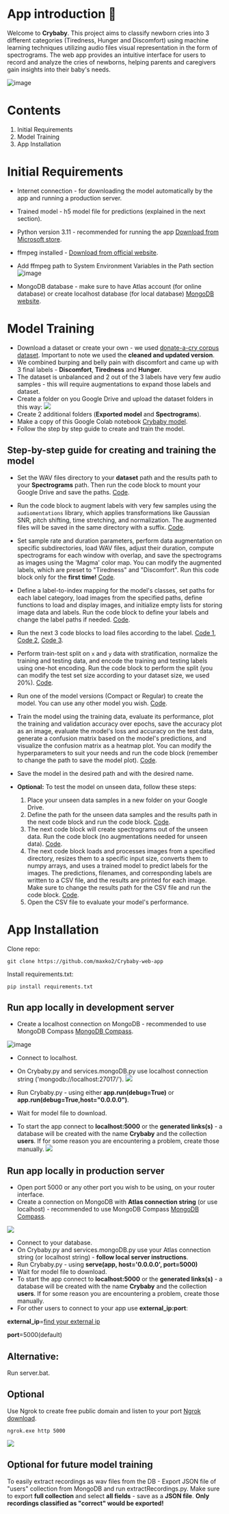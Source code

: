 # App introduction 👶
Welcome to **Crybaby**. This project aims to classify newborn cries into 3 different categories (Tiredness, Hunger and Discomfort) using machine learning techniques utilizing audio files visual representation in the form of spectrograms. The web app provides an intuitive interface for users to record and analyze the cries of newborns, helping parents and caregivers gain insights into their baby's needs.


![image](https://github.com/maxko2/Crybaby-web-app/assets/49914498/51c0b2ef-26df-43a9-af8d-2c16cbf669c8)

# Contents
1. Initial Requirements
2. Model Training
3. App Installation

# Initial Requirements
 - Internet connection - for downloading the model automatically by the app and running a production server.
 - Trained model - h5 model file for predictions (explained in the next section).
 - Python version 3.11 - recommended for running the app [Download from Microsoft 
          store](https://apps.microsoft.com/store/detail/python-311/9NRWMJP3717K?hl=en-us&gl=us).
          
 - ffmpeg installed - [Download from official 
         website](https://ffmpeg.org/download.html).
         
 - Add ffmpeg path to System Environment Variables in the Path section 
 ![image](https://i.imgur.com/7jjHdyn.png)
 
 - MongoDB database - make sure to have Atlas account (for online database) or create localhost database (for local database) [MongoDB website](https://www.mongodb.com).


# Model Training

 - Download a dataset or create your own - we used [donate-a-cry corpus dataset](https://github.com/gveres/donateacry-corpus). Important to note we used the **cleaned and updated version**.
 - We combined burping and belly pain with discomfort and came up with 3 final labels - **Discomfort**, **Tiredness** and **Hunger**.
 - The dataset is unbalanced and 2 out of the 3 labels have very few audio samples - this will require augmentations to expand those labels and dataset.
 - Create a folder on you Google Drive and upload the dataset folders in this way:
 ![](https://i.imgur.com/v5RGZ2F.png)
 - Create 2 additional folders (**Exported model** and **Spectrograms**).
 - Make a copy of this Google Colab notebook [Crybaby model](https://colab.research.google.com/drive/1B4__lcx4jVSa0GyM7LuUFc3F71G0ot5w?authuser=1#scrollTo=ZWXv5pPWyQIg).
 - Follow the step by step guide to create and train the model.
 ## Step-by-step guide for creating and training the model
 
-   Set the WAV files directory to your **dataset** path and the results path to your **Spectrograms** path. Then run the code block to mount your Google Drive and save the paths. [Code](https://colab.research.google.com/drive/1B4__lcx4jVSa0GyM7LuUFc3F71G0ot5w?authuser=1#scrollTo=kkQlKiqy8_Yp&line=6&uniqifier=1).
    
-   Run the code block to augment labels with very few samples using the `audiomentations` library, which applies transformations like Gaussian SNR, pitch shifting, time stretching, and normalization. The augmented files will be saved in the same directory with a suffix. [Code](https://colab.research.google.com/drive/1B4__lcx4jVSa0GyM7LuUFc3F71G0ot5w?authuser=1#scrollTo=Q3Jd4BP_GcFs&line=7&uniqifier=1).
    
-   Set sample rate and duration parameters, perform data augmentation on specific subdirectories, load WAV files, adjust their duration, compute spectrograms for each window with overlap, and save the spectrograms as images using the 'Magma' color map. You can modify the augmented labels, which are preset to "Tiredness" and "Discomfort". Run this code block only for the **first time!** [Code](https://colab.research.google.com/drive/1B4__lcx4jVSa0GyM7LuUFc3F71G0ot5w?authuser=1#scrollTo=JvtDnJ0-Jlbs&line=3&uniqifier=1).
    
-   Define a label-to-index mapping for the model's classes, set paths for each label category, load images from the specified paths, define functions to load and display images, and initialize empty lists for storing image data and labels. Run the code block to define your labels and change the label paths if needed. [Code](https://colab.research.google.com/drive/1B4__lcx4jVSa0GyM7LuUFc3F71G0ot5w?authuser=1#scrollTo=rn9aYB375aZq&line=35&uniqifier=1).
    
-   Run the next 3 code blocks to load files according to the label. [Code 1](https://colab.research.google.com/drive/1B4__lcx4jVSa0GyM7LuUFc3F71G0ot5w?authuser=1#scrollTo=d6oK-vjP54WS&line=3&uniqifier=1), [Code 2](https://colab.research.google.com/drive/1B4__lcx4jVSa0GyM7LuUFc3F71G0ot5w?authuser=1#scrollTo=T3oBv0Mh-yqU&line=2&uniqifier=1), [Code 3](https://colab.research.google.com/drive/1B4__lcx4jVSa0GyM7LuUFc3F71G0ot5w?authuser=1#scrollTo=0G3qNX6V-4OW&line=1&uniqifier=1).
    
-   Perform train-test split on `x` and `y` data with stratification, normalize the training and testing data, and encode the training and testing labels using one-hot encoding. Run the code block to perform the split (you can modify the test set size according to your dataset size, we used 20%). [Code](https://colab.research.google.com/drive/1B4__lcx4jVSa0GyM7LuUFc3F71G0ot5w?authuser=1#scrollTo=lPnataEA07kH&line=1&uniqifier=1).
    
-   Run one of the model versions (Compact or Regular) to create the model. You can use any other model you wish. [Code](https://colab.research.google.com/drive/1B4__lcx4jVSa0GyM7LuUFc3F71G0ot5w?authuser=1#scrollTo=XcBpVhexEHGT&line=1&uniqifier=1).
    
-   Train the model using the training data, evaluate its performance, plot the training and validation accuracy over epochs, save the accuracy plot as an image, evaluate the model's loss and accuracy on the test data, generate a confusion matrix based on the model's predictions, and visualize the confusion matrix as a heatmap plot. You can modify the hyperparameters to suit your needs and run the code block (remember to change the path to save the model plot). [Code](https://colab.research.google.com/drive/1B4__lcx4jVSa0GyM7LuUFc3F71G0ot5w?authuser=1#scrollTo=ZWu43-5A4gxZ&line=7&uniqifier=1).
    
-   Save the model in the desired path and with the desired name.
    
-   **Optional:** To test the model on unseen data, follow these steps:
    
    1.  Place your unseen data samples in a new folder on your Google Drive.
    2.  Define the path for the unseen data samples and the results path in the next code block and run the code block. [Code](https://colab.research.google.com/drive/1B4__lcx4jVSa0GyM7LuUFc3F71G0ot5w?authuser=1#scrollTo=R3z9Kj5uENIn&line=5&uniqifier=1).
    3.  The next code block will create spectrograms out of the unseen data. Run the code block (no augmentations needed for unseen data). [Code](https://colab.research.google.com/drive/1B4__lcx4jVSa0GyM7LuUFc3F71G0ot5w?authuser=1#scrollTo=zC7VZUkpDwhE&line=1&uniqifier=1).
    4.  The next code block loads and processes images from a specified directory, resizes them to a specific input size, converts them to numpy arrays, and uses a trained model to predict labels for the images. The predictions, filenames, and corresponding labels are written to a CSV file, and the results are printed for each image. Make sure to change the results path for the CSV file and run the code block. [Code](https://colab.research.google.com/drive/1B4__lcx4jVSa0GyM7LuUFc3F71G0ot5w?authuser=1#scrollTo=ZWXv5pPWyQIg&line=47&uniqifier=1).
    5.  Open the CSV file to evaluate your model's performance.


 

# App Installation
Clone repo:

    git clone https://github.com/maxko2/Crybaby-web-app
        
Install requirements.txt:

    pip install requirements.txt
   

## Run app locally in development server

 - Create a localhost connection on MongoDB - recommended to use MongoDB Compass [MongoDB Compass](https://www.mongodb.com/try/download/compass).
 
 
![image](https://i.imgur.com/BGQXkiJ.png)
 - Connect to localhost.
 - On Crybaby.py and services.mongoDB.py use localhost connection string ('mongodb://localhost:27017/').
 ![](https://i.imgur.com/duk7Iv0.png)
 
 - Run Crybaby.py - using either **app.run(debug=True)** or **app.run(debug=True,host="0.0.0.0")**.
 - Wait for model file to download.
 - To start the app connect to **localhost:5000** or the **generated links(s)** - a database will be created with the name **Crybaby** and the collection **users**. If for some reason you are encountering a problem, create those manually.
![](https://i.imgur.com/8mhbRdy.png)
 
## Run app locally in production server
 
 - Open port 5000 or any other port you wish to be using, on your router interface.
 - Create a connection on MongoDB with **Atlas connection string** (or use localhost) - recommended to use MongoDB Compass [MongoDB Compass](https://www.mongodb.com/try/download/compass).
 
![](https://i.imgur.com/e8NVaSt.png)
 - Connect to your database.
 - On Crybaby.py and services.mongoDB.py use your Atlas connection string (or localhost string) - **follow local server instructions**.
 -  Run Crybaby.py - using **serve(app, host='0.0.0.0', port=5000)** 
 - Wait for model file to download.
 - To start the app connect to **localhost:5000** or the **generated links(s)** - a database will be created with the name **Crybaby** and the collection **users**. If for some reason you are encountering a problem, create those manually.
 - For other users to connect to your app use **external_ip:port**:
 
 **external_ip**=[find your external ip](https://whatismyipaddress.com)
 
 **port**=5000(default)
 
 

## **Alternative:**

 Run server.bat.
 


## Optional

 Use Ngrok to create free public domain and listen to your port [Ngrok download](https://ngrok.com/download).
 
    ngrok.exe http 5000
   ![](https://i.imgur.com/YRGSWly.png)


## Optional for future model training
To easily extract recordings as wav files from the DB - Export JSON file of "users" collection from MongoDB and run extractRecordings.py.
Make sure to export **full collection** and select **all fields** - save as a **JSON file**.
**Only recordings classified as "correct" would be exported!**

    
